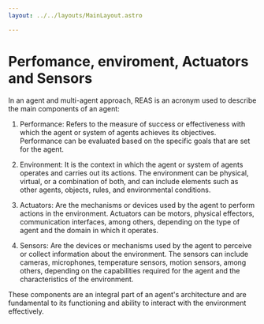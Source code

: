 ```yaml
---
layout: ../../layouts/MainLayout.astro

---
```

# Perfomance, enviroment, Actuators and Sensors

In an agent and multi-agent approach, REAS is an acronym used to describe the main components of an agent:

1. Performance: Refers to the measure of success or effectiveness with which the agent or system of agents achieves its objectives. Performance can be evaluated based on the specific goals that are set for the agent.

2. Environment: It is the context in which the agent or system of agents operates and carries out its actions. The environment can be physical, virtual, or a combination of both, and can include elements such as other agents, objects, rules, and environmental conditions.

3. Actuators: Are the mechanisms or devices used by the agent to perform actions in the environment. Actuators can be motors, physical effectors, communication interfaces, among others, depending on the type of agent and the domain in which it operates.

4. Sensors: Are the devices or mechanisms used by the agent to perceive or collect information about the environment. The sensors can include cameras, microphones, temperature sensors, motion sensors, among others, depending on the capabilities required for the agent and the characteristics of the environment.

These components are an integral part of an agent's architecture and are fundamental to its functioning and ability to interact with the environment effectively.